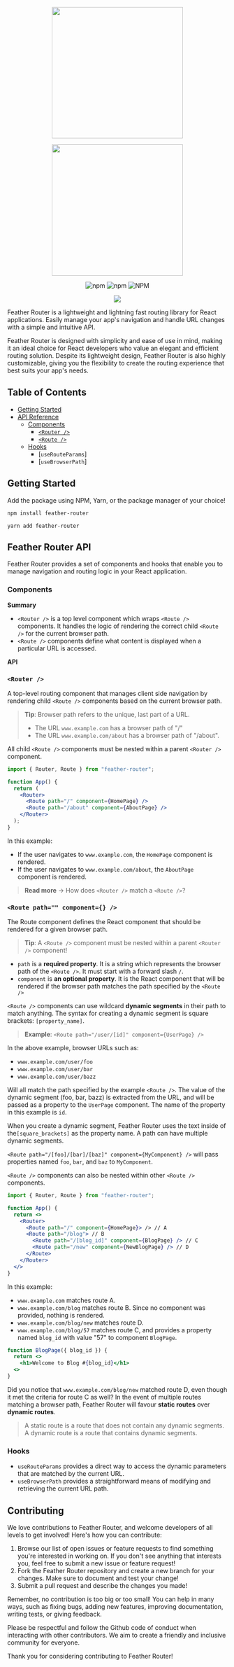 <!-- Feather Router LOGO -->
<p align="center">
  <img width="300" src="https://raw.githubusercontent.com/bluelapras/feather-router/main/static/dark-mode/feather-router-logo.png#gh-dark-mode-only" />
</p>

<p align="center">
  <img width="300" src="https://raw.githubusercontent.com/bluelapras/feather-router/main/static/light-mode/feather-router-logo.png#gh-light-mode-only" />
</p>

<!-- Feather Router Badges -->
<p align="center">
<img alt="npm" src="https://img.shields.io/npm/dw/feather-router?style=for-the-badge">
<img alt="npm" src="https://img.shields.io/npm/v/feather-router?style=for-the-badge">
<img alt="NPM" src="https://img.shields.io/npm/l/feather-router?style=for-the-badge">
</p>

<!-- Feather Router Hero Example -->
<div align="center">
  <img src="https://raw.githubusercontent.com/bluelapras/feather-router/main/static/feather-hero-example.png" />
</div>

<!-- Feather Router Description -->

Feather Router is a lightweight and lightning fast routing library for React applications. Easily manage your app's navigation and handle URL changes with a simple and intuitive API.

Feather Router is designed with simplicity and ease of use in mind, making it an ideal choice for React developers who value an elegant and efficient routing solution. Despite its lightweight design, Feather Router is also highly customizable, giving you the flexibility to create the routing experience that best suits your app's needs.

## Table of Contents

- [Getting Started](#getting-started)
- [API Reference](#feather-router-api)
  - [Components](#components)
    - [`<Router />`](#router)
    - [`<Route />`](#route-path-component)
  - [Hooks](#hooks)
    - [`useRouteParams`]
    - [`useBrowserPath`]

## Getting Started

Add the package using NPM, Yarn, or the package manager of your choice!

```bash
npm install feather-router
```

```
yarn add feather-router
```

## Feather Router API

Feather Router provides a set of components and hooks that enable you to manage navigation and routing logic in your React application.

### Components

**Summary**

- `<Router />` is a top level component which wraps `<Route />` components. It handles the logic of rendering the correct child `<Route />` for the current browser path.
- `<Route />` components define what content is displayed when a particular URL is accessed.

**API**

### `<Router />`

A top-level routing component that manages client side navigation by rendering child `<Route />` components based on the current browser path.

> **Tip**: Browser path refers to the unique, last part of a URL.
>
> - The URL `www.example.com` has a browser path of "/"
> - The URL `www.example.com/about` has a browser path of "/about".

All child `<Route />` components must be nested within a parent `<Router />` component.

```jsx
import { Router, Route } from "feather-router";

function App() {
  return (
    <Router>
      <Route path="/" component={HomePage} />
      <Route path="/about" component={AboutPage} />
    </Router>
  );
}
```

In this example:

- If the user navigates to `www.example.com`, the `HomePage` component is rendered.
- If the user navigates to `www.example.com/about`, the `AboutPage` component is rendered.

> **Read more** → How does `<Router />` match a `<Route />`?

### `<Route path="" component={} />`

The Route component defines the React component that should be rendered for a given browser path.

> **Tip**: A `<Route />` component must be nested within a parent `<Router />` component!

- `path` is a **required property**. It is a string which represents the browser path of the `<Route />`. It must start with a forward slash `/`.
- `component` is **an optional property**. It is the React component that will be rendered if the browser path matches the path specified by the `<Route />`

`<Route />` components can use wildcard **dynamic segments** in their path to match anything. The syntax for creating a dynamic segment is square brackets: `[property_name]`.

> **Example**: `<Route path="/user/[id]" component={UserPage} />`

In the above example, browser URLs such as:

- `www.example.com/user/foo`
- `www.example.com/user/bar`
- `www.example.com/user/bazz`

Will all match the path specified by the example `<Route />`. The value of the dynamic segment (foo, bar, bazz) is extracted from the URL, and will be passed as a property to the `UserPage` component. The name of the property in this example is `id`.

When you create a dynamic segment, Feather Router uses the text inside of the`[square_brackets]` as the property name. A path can have multiple dynamic segments.

`<Route path="/[foo]/[bar]/[baz]" component={MyComponent} />` will pass properties named `foo`, `bar`, and `baz` to `MyComponent`.

`<Route />` components can also be nested within other `<Route />` components.

```jsx
import { Router, Route } from "feather-router";

function App() {
  return <>
    <Router>
      <Route path="/" component={HomePage}> /> // A
      <Route path="/blog"> // B
        <Route path="/[blog_id]" component={BlogPage} /> // C
        <Route path="/new" component={NewBlogPage} /> // D
      </Route>
    </Router>
  </>
}
```

In this example:

- `www.example.com` matches route A.
- `www.example.com/blog` matches route B. Since no component was provided, nothing is rendered.
- `www.example.com/blog/new` matches route D.
- `www.example.com/blog/57` matches route C, and provides a property named `blog_id` with value "57" to component `BlogPage`.

```jsx
function BlogPage({ blog_id }) {
  return <>
    <h1>Welcome to Blog #{blog_id}</h1>
  <>
}
```

Did you notice that `www.example.com/blog/new` matched route D, even though it met the criteria for route C as well? In the event of multiple routes matching a browser path, Feather Router will favour **static routes** over **dynamic routes**.

> A static route is a route that does not contain any dynamic segments. A dynamic route is a route that contains dynamic segments.

### Hooks

- `useRouteParams` provides a direct way to access the dynamic parameters that are matched by the current URL.
- `useBrowserPath` provides a straightforward means of modifying and retrieving the current URL path.

## Contributing

We love contributions to Feather Router, and welcome developers of all levels to get involved! Here's how you can contribute:

1. Browse our list of open issues or feature requests to find something you're interested in working on. If you don't see anything
   that interests you, feel free to submit a new issue or feature request!
2. Fork the Feather Router repository and create a new branch for your changes. Make sure to document and test your change!
3. Submit a pull request and describe the changes you made!

Remember, no contribution is too big or too small! You can help in many ways, such as fixing bugs, adding new features, improving documentation, writing tests, or giving feedback.

Please be respectful and follow the Github code of conduct when interacting with other contributors. We aim to create a friendly and inclusive community for everyone.

Thank you for considering contributing to Feather Router!
